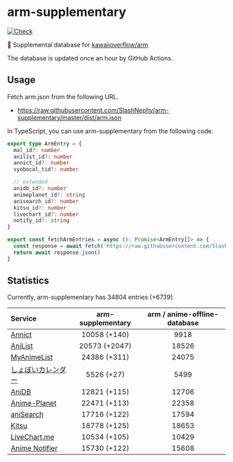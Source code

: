 # arm-supplementary

[![Check](https://github.com/SlashNephy/arm-supplementary/actions/workflows/check-node.yml/badge.svg)](https://github.com/SlashNephy/arm-supplementary/actions/workflows/check-node.yml)

💊 Supplemental database for [kawaiioverflow/arm](https://github.com/kawaiioverflow/arm)

The database is updated once an hour by GitHub Actions.

## Usage

Fetch arm.json from the following URL.

- https://raw.githubusercontent.com/SlashNephy/arm-supplementary/master/dist/arm.json

In TypeScript, you can use arm-supplementary from the following code.

```TypeScript
export type ArmEntry = {
  mal_id?: number
  anilist_id?: number
  annict_id?: number
  syobocal_tid?: number

  // extended
  anidb_id?: number
  animeplanet_id?: string
  anisearch_id?: number
  kitsu_id?: number
  livechart_id?: number
  notify_id?: string
}

export const fetchArmEntries = async (): Promise<ArmEntry[]> => {
  const response = await fetch('https://raw.githubusercontent.com/SlashNephy/arm-supplementary/master/dist/arm.json')
  return await response.json()
}
```

## Statistics

Currently, arm-supplementary has 34804 entries (+6739).

| Service                                     | arm-supplementary | arm / anime-offline-database |
| :------------------------------------------ | :---------------: | :--------------------------: |
| [Annict](https://annict.com)                |   10058 (+140)    |             9918             |
| [AniList](https://anilist.co)               |   20573 (+2047)   |            18526             |
| [MyAnimeList](https://myanimelist.net)      |   24386 (+311)    |            24075             |
| [しょぼいカレンダー](https://cal.syoboi.jp) |    5526 (+27)     |             5499             |
| [AniDB](https://anidb.net)                  |   12821 (+115)    |            12706             |
| [Anime-Planet](https://anime-planet.com)    |   22471 (+113)    |            22358             |
| [aniSearch](https://anisearch.com)          |   17716 (+122)    |            17594             |
| [Kitsu](https://kitsu.io)                   |   18778 (+125)    |            18653             |
| [LiveChart.me](https://livechart.me)        |   10534 (+105)    |            10429             |
| [Anime Notifier](https://notify.moe)        |   15730 (+122)    |            15608             |
